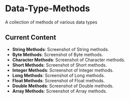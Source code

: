 # Data-Type-Methods

A collection of methods of various data types

## Current Content

- **String Methods**: Screenshot of String methods.
- **Byte Methods**: Screenshot of Byte methods.
- **Character Methods**: Screenshot of Character methods.
- **Short Methods**: Screenshot of Short methods.
- **Integer Methods**: Screenshot of Integer methods.
- **Long Methods**: Screenshot of Long methods.
- **Float Methods**: Screenshot of Float methods.
- **Double Methods**: Screenshot of Double methods. 
- **Array Methods**: Screenshot of Array methods.
